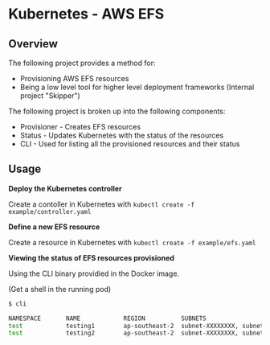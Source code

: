 Kubernetes - AWS EFS
====================

## Overview

The following project provides a method for:

* Provisioning AWS EFS resources
* Being a low level tool for higher level deployment frameworks (Internal project "Skipper")

The following project is broken up into the following components:

* Provisioner - Creates EFS resources
* Status - Updates Kubernetes with the status of the resources
* CLI - Used for listing all the provisioned resources and their status

## Usage

**Deploy the Kubernetes controller**

Create a contoller in Kubernetes with `kubectl create -f example/controller.yaml`

**Define a new EFS resource**

Create a resource in Kubernetes with `kubectl create -f example/efs.yaml`

**Viewing the status of EFS resources provisioned**

Using the CLI binary providied in the Docker image.

(Get a shell in the running pod)

```bash
$ cli

NAMESPACE       NAME            REGION          SUBNETS                                 SECURITY        ID              CYCLE   LAST UPDATE
test            testing1        ap-southeast-2  subnet-XXXXXXXX, subnet-XXXXXXXX        sg-XXXXXXXX     fs-XXXXXXXX     Ready   2017-03-22 19:27:42.820665151 +1000 AEST
test            testing2        ap-southeast-2  subnet-XXXXXXXX, subnet-XXXXXXXX        sg-XXXXXXXX     fs-XXXXXXXX     Ready   2017-03-22 19:27:42.965406845 +1000 AEST
```
